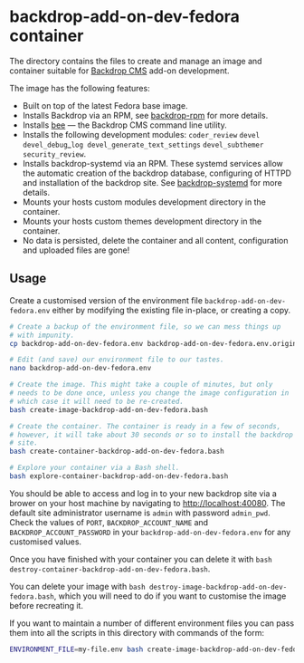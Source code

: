 # backdrop-add-on-dev-fedora container

The directory contains the files to create and manage an image and
container suitable for [Backdrop CMS](https://backdropcms.org/home
"Learn more about Backdrop CMS.") add-on development.

The image has the following features:

* Built on top of the latest Fedora base image.
* Installs Backdrop via an RPM, see
  [backdrop-rpm](https://github.com/danieljrmay/backdrop-rpm "GitHub
  project page.") for more details.
* Installs [bee](https://github.com/backdrop-contrib/bee "GitHub
  project page.") — the Backdrop CMS command line utility.
* Installs the following development modules: `coder_review`
    `devel` `devel_debug`_`log devel_generate_text_settings`
    `devel_subthemer` `security_review`.
* Installs backdrop-systemd via an RPM. These systemd services allow
  the automatic creation of the backdrop database, configuring of
  HTTPD and installation of the backdrop site. See
  [backdrop-systemd](https://github.com/danieljrmay/backdrop-systemd "GitHub
  project page.") for more details.
* Mounts your hosts custom modules development directory in the
  container.
* Mounts your hosts custom themes development directory in the
  container.
* No data is persisted, delete the container and all content,
  configuration and uploaded files are gone!

## Usage

Create a customised version of the environment file
`backdrop-add-on-dev-fedora.env` either by modifying the existing file
in-place, or creating a copy.

```sh
# Create a backup of the environment file, so we can mess things up
# with impunity.
cp backdrop-add-on-dev-fedora.env backdrop-add-on-dev-fedora.env.original

# Edit (and save) our environment file to our tastes.
nano backdrop-add-on-dev-fedora.env

# Create the image. This might take a couple of minutes, but only
# needs to be done once, unless you change the image configuration in
# which case it will need to be re-created.
bash create-image-backdrop-add-on-dev-fedora.bash

# Create the container. The container is ready in a few of seconds,
# however, it will take about 30 seconds or so to install the backdrop
# site.
bash create-container-backdrop-add-on-dev-fedora.bash

# Explore your container via a Bash shell.
bash explore-container-backdrop-add-on-dev-fedora.bash
```

You should be able to access and log in to your new backdrop site via
a brower on your host machine by navigating to
<http://localhost:40080>. The default site administrator username is
`admin` with password `admin_pwd`. Check the values of `PORT`,
`BACKDROP_ACCOUNT_NAME` and `BACKDROP_ACCOUNT_PASSWORD` in your
`backdrop-add-on-dev-fedora.env` for any customised values.

Once you have finished with your container you can delete it with
`bash destroy-container-backdrop-add-on-dev-fedora.bash`.

You can delete your image with `bash
destroy-image-backdrop-add-on-dev-fedora.bash`, which you will need to
do if you want to customise the image before recreating it.

If you want to maintain a number of different environment files you
can pass them into all the scripts in this directory with commands of
the form:

```sh
ENVIRONMENT_FILE=my-file.env bash create-image-backdrop-add-on-dev-fedora.bash
```

